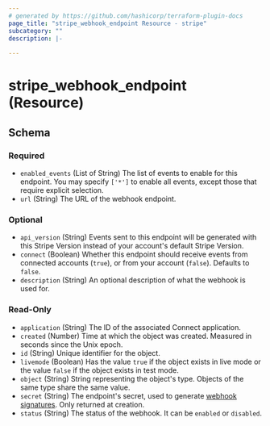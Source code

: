 ```yaml
---
# generated by https://github.com/hashicorp/terraform-plugin-docs
page_title: "stripe_webhook_endpoint Resource - stripe"
subcategory: ""
description: |-
  
---
```


# stripe_webhook_endpoint (Resource)





<!-- schema generated by tfplugindocs -->
## Schema

### Required

- `enabled_events` (List of String) The list of events to enable for this endpoint. You may specify `['*']` to enable all events, except those that require explicit selection.
- `url` (String) The URL of the webhook endpoint.

### Optional

- `api_version` (String) Events sent to this endpoint will be generated with this Stripe Version instead of your account's default Stripe Version.
- `connect` (Boolean) Whether this endpoint should receive events from connected accounts (`true`), or from your account (`false`). Defaults to `false`.
- `description` (String) An optional description of what the webhook is used for.

### Read-Only

- `application` (String) The ID of the associated Connect application.
- `created` (Number) Time at which the object was created. Measured in seconds since the Unix epoch.
- `id` (String) Unique identifier for the object.
- `livemode` (Boolean) Has the value `true` if the object exists in live mode or the value `false` if the object exists in test mode.
- `object` (String) String representing the object's type. Objects of the same type share the same value.
- `secret` (String) The endpoint's secret, used to generate [webhook signatures](https://docs.stripe.com/webhooks/signatures). Only returned at creation.
- `status` (String) The status of the webhook. It can be `enabled` or `disabled`.



